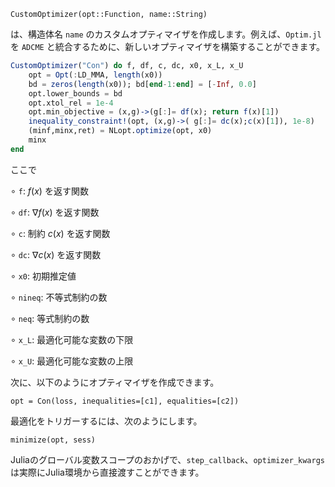 ```
CustomOptimizer(opt::Function, name::String)
```

は、構造体名 `name` のカスタムオプティマイザを作成します。例えば、`Optim.jl` を `ADCME` と統合するために、新しいオプティマイザを構築することができます。

```julia
CustomOptimizer("Con") do f, df, c, dc, x0, x_L, x_U
    opt = Opt(:LD_MMA, length(x0))
    bd = zeros(length(x0)); bd[end-1:end] = [-Inf, 0.0]
    opt.lower_bounds = bd
    opt.xtol_rel = 1e-4
    opt.min_objective = (x,g)->(g[:]= df(x); return f(x)[1])
    inequality_constraint!(opt, (x,g)->( g[:]= dc(x);c(x)[1]), 1e-8)
    (minf,minx,ret) = NLopt.optimize(opt, x0)
    minx
end
```

ここで

∘ `f`: $f(x)$ を返す関数

∘ `df`: $\nabla f(x)$ を返す関数

∘ `c`: 制約 $c(x)$ を返す関数

∘ `dc`: $\nabla c(x)$ を返す関数

∘ `x0`: 初期推定値

∘ `nineq`: 不等式制約の数

∘ `neq`: 等式制約の数

∘ `x_L`: 最適化可能な変数の下限

∘ `x_U`: 最適化可能な変数の上限

次に、以下のようにオプティマイザを作成できます。

```
opt = Con(loss, inequalities=[c1], equalities=[c2])
```

最適化をトリガーするには、次のようにします。

```
minimize(opt, sess)
```

Juliaのグローバル変数スコープのおかげで、`step_callback`、`optimizer_kwargs` は実際にJulia環境から直接渡すことができます。
